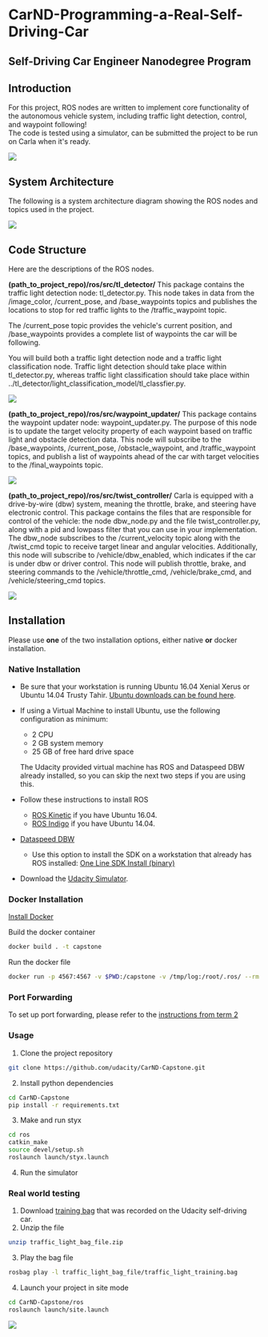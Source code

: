 # CarND-Programming-a-Real-Self-Driving-Car
Self-Driving Car Engineer Nanodegree Program
---
## Introduction  
For this project, ROS nodes are written to implement core functionality of the autonomous vehicle system, including traffic light detection, control, and waypoint following!  
The code is tested using a simulator, can be submitted the project to be run on Carla when it's ready.

![](img/unity.png) 

## System Architecture 

The following is a system architecture diagram showing the ROS nodes and topics used in the project.  

![](img/ros_nodes.png) 

## Code Structure  
Here are the descriptions of the ROS nodes.  

**(path_to_project_repo)/ros/src/tl_detector/**
This package contains the traffic light detection node: tl_detector.py. This node takes in data from the /image_color, /current_pose, and /base_waypoints topics and publishes the locations to stop for red traffic lights to the /traffic_waypoint topic.

The /current_pose topic provides the vehicle's current position, and /base_waypoints provides a complete list of waypoints the car will be following.

You will build both a traffic light detection node and a traffic light classification node. Traffic light detection should take place within tl_detector.py, whereas traffic light classification should take place within ../tl_detector/light_classification_model/tl_classfier.py.

![](img/node_tld.png) 

**(path_to_project_repo)/ros/src/waypoint_updater/**
This package contains the waypoint updater node: waypoint_updater.py. The purpose of this node is to update the target velocity property of each waypoint based on traffic light and obstacle detection data. This node will subscribe to the /base_waypoints, /current_pose, /obstacle_waypoint, and /traffic_waypoint topics, and publish a list of waypoints ahead of the car with target velocities to the /final_waypoints topic.

![](img/node_wpu.png) 

**(path_to_project_repo)/ros/src/twist_controller/**
Carla is equipped with a drive-by-wire (dbw) system, meaning the throttle, brake, and steering have electronic control. This package contains the files that are responsible for control of the vehicle: the node dbw_node.py and the file twist_controller.py, along with a pid and lowpass filter that you can use in your implementation. The dbw_node subscribes to the /current_velocity topic along with the /twist_cmd topic to receive target linear and angular velocities. Additionally, this node will subscribe to /vehicle/dbw_enabled, which indicates if the car is under dbw or driver control. This node will publish throttle, brake, and steering commands to the /vehicle/throttle_cmd, /vehicle/brake_cmd, and /vehicle/steering_cmd topics.

![](img/node_dbw.png) 


## Installation  
Please use **one** of the two installation options, either native **or** docker installation.   

### Native Installation

* Be sure that your workstation is running Ubuntu 16.04 Xenial Xerus or Ubuntu 14.04 Trusty Tahir. [Ubuntu downloads can be found here](https://www.ubuntu.com/download/desktop).
* If using a Virtual Machine to install Ubuntu, use the following configuration as minimum:
  * 2 CPU
  * 2 GB system memory
  * 25 GB of free hard drive space

  The Udacity provided virtual machine has ROS and Dataspeed DBW already installed, so you can skip the next two steps if you are using this.

* Follow these instructions to install ROS
  * [ROS Kinetic](http://wiki.ros.org/kinetic/Installation/Ubuntu) if you have Ubuntu 16.04.
  * [ROS Indigo](http://wiki.ros.org/indigo/Installation/Ubuntu) if you have Ubuntu 14.04.
* [Dataspeed DBW](https://bitbucket.org/DataspeedInc/dbw_mkz_ros)
  * Use this option to install the SDK on a workstation that already has ROS installed: [One Line SDK Install (binary)](https://bitbucket.org/DataspeedInc/dbw_mkz_ros/src/81e63fcc335d7b64139d7482017d6a97b405e250/ROS_SETUP.md?fileviewer=file-view-default)
* Download the [Udacity Simulator](https://github.com/udacity/CarND-Capstone/releases).

### Docker Installation
[Install Docker](https://docs.docker.com/engine/installation/)

Build the docker container
```bash
docker build . -t capstone
```

Run the docker file
```bash
docker run -p 4567:4567 -v $PWD:/capstone -v /tmp/log:/root/.ros/ --rm -it capstone
```

### Port Forwarding
To set up port forwarding, please refer to the [instructions from term 2](https://classroom.udacity.com/nanodegrees/nd013/parts/40f38239-66b6-46ec-ae68-03afd8a601c8/modules/0949fca6-b379-42af-a919-ee50aa304e6a/lessons/f758c44c-5e40-4e01-93b5-1a82aa4e044f/concepts/16cf4a78-4fc7-49e1-8621-3450ca938b77)

### Usage

1. Clone the project repository
```bash
git clone https://github.com/udacity/CarND-Capstone.git
```

2. Install python dependencies
```bash
cd CarND-Capstone
pip install -r requirements.txt
```
3. Make and run styx
```bash
cd ros
catkin_make
source devel/setup.sh
roslaunch launch/styx.launch
```
4. Run the simulator

### Real world testing
1. Download [training bag](https://s3-us-west-1.amazonaws.com/udacity-selfdrivingcar/traffic_light_bag_file.zip) that was recorded on the Udacity self-driving car.
2. Unzip the file
```bash
unzip traffic_light_bag_file.zip
```
3. Play the bag file
```bash
rosbag play -l traffic_light_bag_file/traffic_light_training.bag
```
4. Launch your project in site mode
```bash
cd CarND-Capstone/ros
roslaunch launch/site.launch
```

![](img/unit.png)  